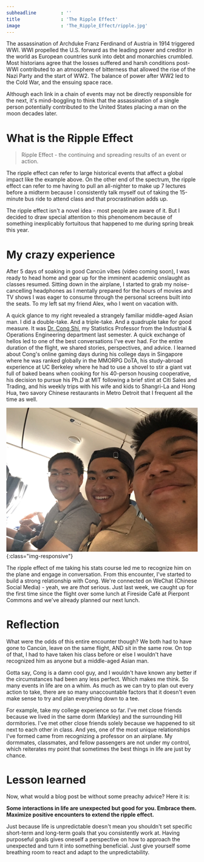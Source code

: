 ```yaml
---
subheadline         : ''
title               : 'The Ripple Effect'
image        		: 'The_Ripple_Effect/ripple.jpg'
---
```


The assassination of Archduke Franz Ferdinand of Austria in 1914 triggered WWI. WWI propelled the U.S. forward as the leading power and creditor in the world as European countries sunk into debt and monarchies crumbled. Most historians agree that the losses suffered and harsh conditions post-WWI contributed to an atmosphere of bitterness that allowed the rise of the Nazi Party and the start of WW2. The balance of power after WW2 led to the Cold War, and the ensuing space race.

Although each link in a chain of events may not be directly responsible for the next, it's mind-boggling to think that the assassination of a single person potentially contributed to the United States placing a man on the moon decades later.

<!--more-->

# What is the Ripple Effect

> Ripple Effect - the continuing and spreading results of an event or action.

The ripple effect can refer to large historical events that affect a global impact like the example above. On the other end of the spectrum, the ripple effect can refer to me having to pull an all-nighter to make up 7 lectures before a midterm because I consistently talk myself out of taking the 15-minute bus ride to attend class and that procrastination adds up.

The ripple effect isn't a novel idea - most people are aware of it. But I decided to draw special attention to this phenomenom because of something inexplicably fortuitous that happened to me during spring break this year.

# My crazy experience

After 5 days of soaking in good Cancún vibes (video coming soon), I was ready to head home and gear up for the imminent academic onslaught as classes resumed. Sitting down in the airplane, I started to grab my noise-cancelling headphones as I mentally prepared for the hours of movies and TV shows I was eager to consume through the personal screens built into the seats. To my left sat my friend Alex, who I went on vacation with. 

A quick glance to my right revealed a strangely familiar middle-aged Asian man. I did a double-take. And a triple-take. And a quadruple take for good measure. It was [Dr. Cong Shi][1], my Statistics Professor from the Industrial & Operations Engineering department last semester. A quick exchange of hellos led to one of the best conversations I've ever had. For the entire duration of the flight, we shared stories, perspectives, and advice. I learned about Cong's online gaming days during his college days in Singapore where he was ranked globally in the MMORPG DoTA, his study-abroad experience at UC Berkeley where he had to use a shovel to stir a giant vat full of baked beans when cooking for his 40-person housing cooperative, his decision to pursue his Ph.D at MIT following a brief stint at Citi Sales and Trading, and his weekly trips with his wife and kids to Shangri-La and Hong Hua, two savory Chinese restaurants in Metro Detroit that I frequent all the time as well.

![Cong, Shui, and Zhang](../images/The_Ripple_Effect/cong.JPG){:class="img-responsive"}

The ripple effect of me taking his stats course led me to recognize him on the plane and engage in conversation. From this encounter, I've started to build a strong relationship with Cong. We're connected on WeChat (Chinese Social Media) - yeah, we are *that* serious. Just last week, we caught up for the first time since the flight over some lunch at Fireside Café at Pierpont Commons and we've already planned our next lunch. 

# Reflection

What were the odds of this entire encounter though? We both had to have gone to Cancún, leave on the same flight, AND sit in the same row. On top of that, I had to have taken his class before or else I wouldn't have recognized him as anyone but a middle-aged Asian man.

Gotta say, Cong is a damn cool guy, and I wouldn't have known any better if the circumstances had been any less perfect. Which makes me think. So many events in life are on a whim. As much as we can try to plan out every action to take, there are so many unaccountable factors that it doesn't even make sense to try and plan everything down to a tee. 

For example, take my college experience so far. I've met close friends because we lived in the same dorm (Markley) and the surrounding Hill dormitories. I've met other close friends solely because we happened to sit next to each other in class. And yes, one of the most unique relationships I've formed came from recognizing a professor on an airplane. My dormmates, classmates, and fellow passengers are not under my control, which reiterates my point that sometimes the best things in life are just by chance.

# Lesson learned

Now, what would a blog post be without some preachy advice? Here it is:

**Some interactions in life are unexpected but good for you. Embrace them. Maximize positive encounters to extend the ripple effect.**

Just because life is unpredictable doesn't mean you shouldn't set specific short-term and long-term goals that you consistently work at. Having purposeful goals gives oneself a perspective on how to approach the unexpected and turn it into something beneficial. Just give yourself some breathing room to react and adapt to the unpredictability.

[1]: http://www-personal.umich.edu/~shicong/
